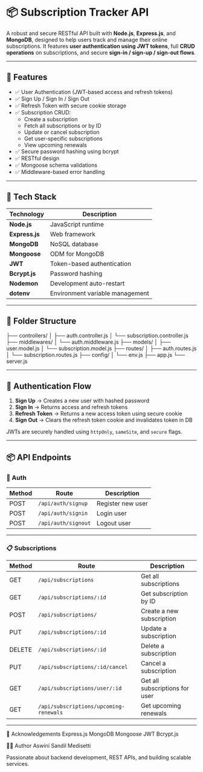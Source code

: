 # 📦 Subscription Tracker API

A robust and secure RESTful API built with **Node.js**, **Express.js**, and **MongoDB**, designed to help users track and manage their online subscriptions. It features **user authentication using JWT tokens**, full **CRUD operations** on subscriptions, and secure **sign-in / sign-up / sign-out flows**.

---

## 🚀 Features

- ✅ User Authentication (JWT-based access and refresh tokens)
- ✅ Sign Up / Sign In / Sign Out
- ✅ Refresh Token with secure cookie storage
- ✅ Subscription CRUD:
  - Create a subscription
  - Fetch all subscriptions or by ID
  - Update or cancel subscription
  - Get user-specific subscriptions
  - View upcoming renewals
- ✅ Secure password hashing using bcrypt
- ✅ RESTful design
- ✅ Mongoose schema validations
- ✅ Middleware-based error handling

---

## 🧰 Tech Stack

| Technology      | Description                          |
|-----------------|--------------------------------------|
| **Node.js**     | JavaScript runtime                   |
| **Express.js**  | Web framework                        |
| **MongoDB**     | NoSQL database                       |
| **Mongoose**    | ODM for MongoDB                      |
| **JWT**         | Token-based authentication           |
| **Bcrypt.js**   | Password hashing                     |
| **Nodemon**     | Development auto-restart             |
| **dotenv**      | Environment variable management      |

---

## 📁 Folder Structure

├── controllers/
│ ├── auth.controller.js
│ └── subscription.controller.js
├── middlewares/
│ └── auth.middleware.js
├── models/
│ ├── user.model.js
│ └── subscription.model.js
├── routes/
│ ├── auth.routes.js
│ └── subscription.routes.js
├── config/
│ └── env.js
├── app.js
└── server.js

---

## 🔐 Authentication Flow

1. **Sign Up** → Creates a new user with hashed password
2. **Sign In** → Returns access and refresh tokens
3. **Refresh Token** → Returns a new access token using secure cookie
4. **Sign Out** → Clears the refresh token cookie and invalidates token in DB

JWTs are securely handled using `httpOnly`, `sameSite`, and `secure` flags.

---

## 📦 API Endpoints

### 🔐 Auth

| Method | Route         | Description         |
|--------|---------------|---------------------|
| POST   | `/api/auth/signup`   | Register new user      |
| POST   | `/api/auth/signin`   | Login user             |
| POST   | `/api/auth/signout`  | Logout user            |

---

### 📋 Subscriptions

| Method | Route                          | Description                     |
|--------|--------------------------------|---------------------------------|
| GET    | `/api/subscriptions`          | Get all subscriptions           |
| GET    | `/api/subscriptions/:id`      | Get subscription by ID          |
| POST   | `/api/subscriptions/`         | Create a new subscription       |
| PUT    | `/api/subscriptions/:id`      | Update a subscription           |
| DELETE | `/api/subscriptions/:id`      | Delete a subscription           |
| PUT    | `/api/subscriptions/:id/cancel` | Cancel a subscription         |
| GET    | `/api/subscriptions/user/:id` | Get all subscriptions for user  |
| GET    | `/api/subscriptions/upcoming-renewals` | Get upcoming renewals  |

---

🙌 Acknowledgements
Express.js
MongoDB
Mongoose
JWT
Bcrypt.js

🧑‍💻 Author
Aswini Sandil Medisetti

Passionate about backend development, REST APIs, and building scalable services.
